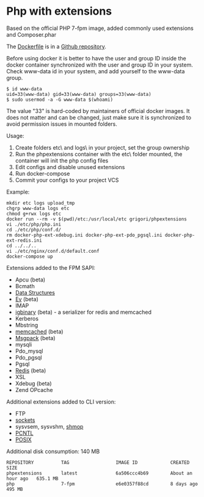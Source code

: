 # Php with extensions

Based on the official PHP 7-fpm image, added commonly used extensions and Composer.phar

The [Dockerfile](https://github.com/grikdotnet/phpdocker/blob/master/Dockerfile-php) is in a [Github repository](https://github.com/grikdotnet/phpdocker).

Before using docker it is better to have the user and group ID inside the docker container synchronized with the user and group ID in your system. Check www-data id in your system, and add yourself to the www-data group.
```
$ id www-data
uid=33(www-data) gid=33(www-data) groups=33(www-data)
$ sudo usermod -a -G www-data $(whoami)
```
The value "33" is hard-coded by maintainers of official docker images. It does not matter and can be changed, just make sure it is synchronized to avoid permission issues in mounted folders.

Usage:

1. Create folders etc\ and logs\ in your project, set the group ownership
2. Run the phpextensions container with the etc\ folder mounted, the container will init the php config files
3. Edit configs and disable unused extensions
6. Run docker-compose
7. Commit your configs to your project VCS

Example:
```
mkdir etc logs upload_tmp
chgrp www-data logs etc
chmod g+rwx logs etc
docker run --rm -v $(pwd)/etc:/usr/local/etc grigori/phpextensions
vi ./etc/php/php.ini
cd ./etc/php/conf.d/
rm docker-php-ext-xdebug.ini docker-php-ext-pdo_pgsql.ini docker-php-ext-redis.ini
cd ../../..
vi ./etc/nginx/conf.d/default.conf
docker-compose up
```

Extensions added to the FPM SAPI:
* Apcu (beta)
* Bcmath
* [Data Structures](https://medium.com/@rtheunissen/efficient-data-structures-for-php-7-9dda7af674cd)
* [Ev](http://docs.php.net/ev) (beta)
* IMAP
* [igbinary](https://github.com/igbinary/igbinary) (beta) - a serializer for redis and memcached
* Kerberos
* Mbstring
* [memcached](https://github.com/php-memcached-dev/php-memcached/tree/php7) (beta)
* [Msgpack](https://pecl.php.net/package/msgpack) (beta)
* mysqli
* Pdo_mysql
* Pdo_pgsql
* Pgsql
* [Redis](https://github.com/phpredis/phpredis) (beta)
* XSL
* Xdebug (beta)
* Zend OPcache


Additional extensions added to CLI version:
* FTP
* [sockets](php.net/manual/ru/book.sockets.php)
* sysvsem, sysvshm, [shmop](http://php.net/manual/book.shmop.php)
* [PCNTL](http://php.net/manual/book.pcntl.php)
* [POSIX](http://php.net/manual/book.posix.php)

Additional disk consumption: 140 MB
```
REPOSITORY          TAG                 IMAGE ID            CREATED             SIZE
phpextensions       latest              6a506ccc4b69        About an hour ago   635.1 MB
php                 7-fpm               e6e0357f88cd        8 days ago          495 MB
```
